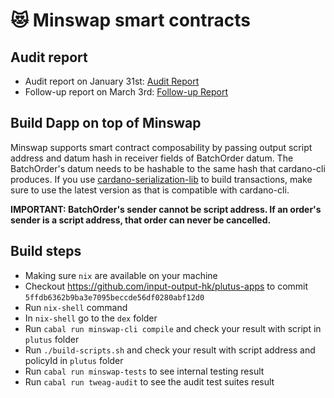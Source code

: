 # 😻 Minswap smart contracts 


## Audit report

- Audit report on January 31st: [Audit Report](dex/audit-report/MinSwap-Jan31.pdf)
- Follow-up report on March 3rd: [Follow-up Report](dex/audit-report/MinSwap-assignment-Mar-03.pdf)

## Build Dapp on top of Minswap

Minswap supports smart contract composability by passing output script address and datum hash in receiver fields of BatchOrder datum. The BatchOrder's datum needs to be hashable to the same hash that cardano-cli produces. If you use [cardano-serialization-lib](https://github.com/Emurgo/cardano-serialization-lib) to build transactions, make sure to use the latest version as that is compatible with cardano-cli.

**IMPORTANT: BatchOrder's sender cannot be script address. If an order's sender is a script address, that order can never be cancelled.**

## Build steps

- Making sure `nix` are available on your machine
- Checkout https://github.com/input-output-hk/plutus-apps to commit `5ffdb6362b9ba3e7095beccde56df0280abf12d0` 
- Run `nix-shell` command
- In `nix-shell` go to the `dex` folder
- Run `cabal run minswap-cli compile` and check your result with script in `plutus` folder
- Run `./build-scripts.sh` and check your result with script address and policyId in `plutus` folder
- Run `cabal run minswap-tests` to see internal testing result
- Run `cabal run tweag-audit` to see the audit test suites result
